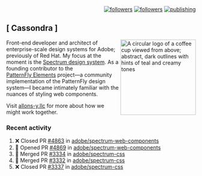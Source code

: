 <p align="right"><a rel="me" href="https://front-end.social/@castastrophe">
    <img alt="followers" title="Follow me on Mastodon" src="https://img.shields.io/mastodon/follow/109297102751309835?domain=https%3A%2F%2Ffront-end.social&label=Follow&logo=mastodon&logoColor=white&style=for-the-badge&labelColor=008080&color=006969"/></a>
  <a href="https://codepen.io/castastrophe/">
    <img alt="followers" title="Follow me on CodePen" src="https://img.shields.io/badge/23-1?color=640464&labelColor=7c007c&style=for-the-badge&logo=codepen&label=Follow"/></a>
<a href="https://castastrophe.medium.com/">
    <img alt="publishing" title="View articles on Medium" src="https://img.shields.io/badge/107-1?color=666&labelColor=444&label=subscribe&logo=medium&logoColor=white&style=for-the-badge"/></a>
</p>

## [&nbsp;Cassondra&nbsp;]

<img align="right" src="https://github-production-user-asset-6210df.s3.amazonaws.com/1840295/253016758-ba468774-1cd3-42c2-8f43-947b5eeb5edf.png" height="200" alt="A circular logo of a coffee cup viewed from above; abstract, dark outlines with hints of teal and creamy tones">

Front-end developer and architect of enterprise-scale design systems for Adobe; previously of Red Hat. My focus at the moment is the [Spectrum design system](https://github.com/adobe/spectrum-css). As a founding contributor to the [PatternFly&nbsp;Elements](https://github.com/patternfly/patternfly-elements) project&mdash;a community implementation of the PatternFly design system&mdash;I became intimately familiar with the nuances of styling web components.

Visit [allons-y.llc](http://allons-y.llc/) for more about how we might work together.

### Recent activity

<!--START_SECTION:activity-->
1. ❌ Closed PR [#4863](https://github.com/adobe/spectrum-web-components/pull/4863) in [adobe/spectrum-web-components](https://github.com/adobe/spectrum-web-components)
2. 💪 Opened PR [#4869](https://github.com/adobe/spectrum-web-components/pull/4869) in [adobe/spectrum-web-components](https://github.com/adobe/spectrum-web-components)
3. 🎉 Merged PR [#3334](https://github.com/adobe/spectrum-css/pull/3334) in [adobe/spectrum-css](https://github.com/adobe/spectrum-css)
4. 🎉 Merged PR [#3332](https://github.com/adobe/spectrum-css/pull/3332) in [adobe/spectrum-css](https://github.com/adobe/spectrum-css)
5. ❌ Closed PR [#3337](https://github.com/adobe/spectrum-css/pull/3337) in [adobe/spectrum-css](https://github.com/adobe/spectrum-css)
<!--END_SECTION:activity-->
